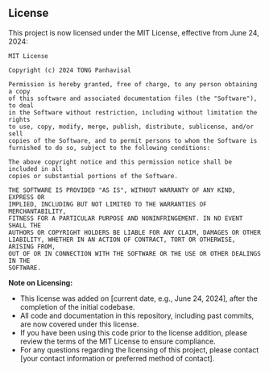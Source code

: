 ## License

This project is now licensed under the MIT License, effective from June 24, 2024:

```
MIT License

Copyright (c) 2024 TONG Panhavisal

Permission is hereby granted, free of charge, to any person obtaining a copy
of this software and associated documentation files (the "Software"), to deal
in the Software without restriction, including without limitation the rights
to use, copy, modify, merge, publish, distribute, sublicense, and/or sell
copies of the Software, and to permit persons to whom the Software is
furnished to do so, subject to the following conditions:

The above copyright notice and this permission notice shall be included in all
copies or substantial portions of the Software.

THE SOFTWARE IS PROVIDED "AS IS", WITHOUT WARRANTY OF ANY KIND, EXPRESS OR
IMPLIED, INCLUDING BUT NOT LIMITED TO THE WARRANTIES OF MERCHANTABILITY,
FITNESS FOR A PARTICULAR PURPOSE AND NONINFRINGEMENT. IN NO EVENT SHALL THE
AUTHORS OR COPYRIGHT HOLDERS BE LIABLE FOR ANY CLAIM, DAMAGES OR OTHER
LIABILITY, WHETHER IN AN ACTION OF CONTRACT, TORT OR OTHERWISE, ARISING FROM,
OUT OF OR IN CONNECTION WITH THE SOFTWARE OR THE USE OR OTHER DEALINGS IN THE
SOFTWARE.
```

**Note on Licensing:**
- This license was added on [current date, e.g., June 24, 2024], after the completion of the initial codebase.
- All code and documentation in this repository, including past commits, are now covered under this license.
- If you have been using this code prior to the license addition, please review the terms of the MIT License to ensure compliance.
- For any questions regarding the licensing of this project, please contact [your contact information or preferred method of contact].
